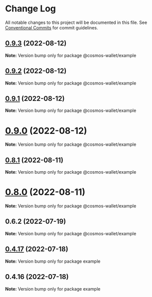# Change Log

All notable changes to this project will be documented in this file.
See [Conventional Commits](https://conventionalcommits.org) for commit guidelines.

## [0.9.3](https://github.com/cosmology-tech/cosmos-wallet/compare/@cosmos-wallet/example@0.9.2...@cosmos-wallet/example@0.9.3) (2022-08-12)

**Note:** Version bump only for package @cosmos-wallet/example





## [0.9.2](https://github.com/cosmology-tech/cosmos-wallet/compare/@cosmos-wallet/example@0.9.1...@cosmos-wallet/example@0.9.2) (2022-08-12)

**Note:** Version bump only for package @cosmos-wallet/example





## [0.9.1](https://github.com/cosmology-tech/cosmos-wallet/compare/@cosmos-wallet/example@0.9.0...@cosmos-wallet/example@0.9.1) (2022-08-12)

**Note:** Version bump only for package @cosmos-wallet/example





# [0.9.0](https://github.com/cosmology-tech/cosmos-wallet/compare/@cosmos-wallet/example@0.8.1...@cosmos-wallet/example@0.9.0) (2022-08-12)

**Note:** Version bump only for package @cosmos-wallet/example





## [0.8.1](https://github.com/cosmology-tech/cosmos-wallet/compare/@cosmos-wallet/example@0.8.0...@cosmos-wallet/example@0.8.1) (2022-08-11)

**Note:** Version bump only for package @cosmos-wallet/example





# [0.8.0](https://github.com/cosmology-tech/cosmos-wallet/compare/@cosmos-wallet/example@0.6.2...@cosmos-wallet/example@0.8.0) (2022-08-11)

**Note:** Version bump only for package @cosmos-wallet/example





## 0.6.2 (2022-07-19)

**Note:** Version bump only for package @cosmos-wallet/example

## [0.4.17](https://github.com/cosmology-tech/cosmos-wallet/compare/example@0.4.16...example@0.4.17) (2022-07-18)

**Note:** Version bump only for package example

## 0.4.16 (2022-07-18)

**Note:** Version bump only for package example
